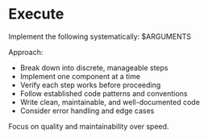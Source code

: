 # Execute

Implement the following systematically: $ARGUMENTS

Approach:
- Break down into discrete, manageable steps
- Implement one component at a time
- Verify each step works before proceeding
- Follow established code patterns and conventions
- Write clean, maintainable, and well-documented code
- Consider error handling and edge cases

Focus on quality and maintainability over speed.